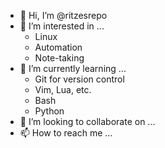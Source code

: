 - 👋 Hi, I’m @ritzesrepo
- 👀 I’m interested in ...
  - Linux
  - Automation
  - Note-taking
- 🌱 I’m currently learning ...
  - Git for version control
  - Vim, Lua, etc.
  - Bash
  - Python
- 💞️ I’m looking to collaborate on ...
- 📫 How to reach me ...

<!---
ritzesrepo/ritzesrepo is a ✨ special ✨ repository because its `README.md` (this file) appears on your GitHub profile.
You can click the Preview link to take a look at your changes.
--->
